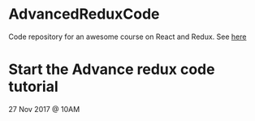 # AdvancedReduxCode

Code repository for an awesome course on React and Redux.  See [here](https://www.udemy.com/react-redux-tutorial)

# Start the Advance redux code tutorial
27 Nov 2017 @ 10AM
